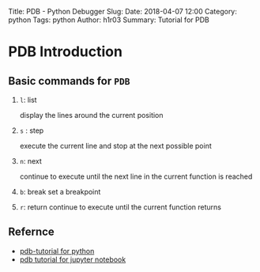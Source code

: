 Title: PDB - Python Debugger
Slug: 
Date: 2018-04-07 12:00
Category: python
Tags: python
Author: h1r03
Summary: Tutorial for PDB


# PDB Introduction



##  Basic commands for `PDB` 

1. `l`: list 

   display the lines around the current position

2. `s` : step

   execute the current line and stop at the next possible point

3. `n`: next

   continue to execute until the next line in the current function is reached

4. `b`: break
   set a breakpoint

5. `r`: return
   continue to execute until the current function returns







## Refernce

* [pdb-tutorial for python](https://github.com/spiside/pdb-tutorial)
* [pdb tutorial for jupyter notebook](https://davidhamann.de/2017/04/22/debugging-jupyter-notebooks/)